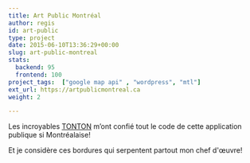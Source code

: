 ```yaml
---
title: Art Public Montréal
author: regis
id: art-public
type: project
date: 2015-06-10T13:36:29+00:00
slug: art-public-montreal
stats:
  backend: 95
  frontend: 100
project_tags:  ["google map api" , "wordpress", "mtl"]
ext_url: https://artpublicmontreal.ca
weight: 2

---
```


Les incroyables [TONTON](http://www.tonton.ca/) m’ont confié tout le code de cette application publique si Montréalaise! 

Et je considère ces bordures qui serpentent partout mon chef d'œuvre!
